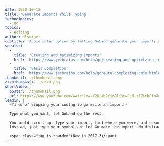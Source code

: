 ```yaml
---
date: 2020-10-15
title: 'Generate Imports While Typing'
technologies:
  - go
topics:
  - editing
author: dlsniper
subtitle: 'Avoid interruption by letting GoLand generate your imports as you type.'
seealso:
  - 
    title: 'Creating and Optimizing Imports'
    href: 'https://www.jetbrains.com/help/go/creating-and-optimizing-imports.html'
  - 
    title: 'Basic Completion'
    href: 'https://www.jetbrains.com/help/go/auto-completing-code.html#basic_completion'
thumbnail: ./thumbnail.png
cardThumbnail: ./card.png
shortVideo:
  poster: ./thumbnail.png
  url: https://www.youtube.com/watch?v=-Y2D2ob2Yjo&list=PLM-t1Z4tbFfnXnghmtk6WVz10_pivOw25&index=17&t=0s
leadin: |
  *Tired of stopping your coding to go write an import?*

  Type what you want, let GoLand do the rest.

  You could scroll up, type your import, find where you were, and resume.
  Instead, just type your symbol and let Go make the import. No distractions.

  <span class="tag is-rounded">New in 2017.3</span>
---
```


